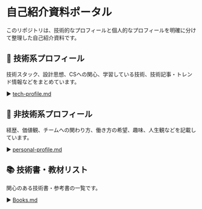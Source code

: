 # 自己紹介資料ポータル

このリポジトリは、技術的なプロフィールと個人的なプロフィールを明確に分けて整理した自己紹介資料です。

## 🔧 技術系プロフィール

技術スタック、設計思想、CSへの関心、学習している技術、技術記事・トレンド情報などをまとめています。

▶️ [tech-profile.md](./tech-profile.md)

## 🧠 非技術系プロフィール

経歴、価値観、チームへの関わり方、働き方の希望、趣味、人生観などを記載しています。

▶️ [personal-profile.md](./personal-profile.md)

## 📚 技術書・教材リスト

関心のある技術書・参考書の一覧です。

▶️ [Books.md](./Books.md)
